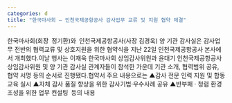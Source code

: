 ```yaml
---
categories: d
title: "한국마사회 – 인천국제공항공사 감사업무 교류 및 지원 협약 체결"
---
```

한국마사회(회장 정기환)와 인천국제공항공사(사장 김경욱) 양 기관 감사실은 감사업무 전반의 협력교류 및 상호지원을 위한 협약식을 지난 22일 인천국제공항공사 본사에서 개최했다.이날 행사는 이재욱 한국마사회 상임감사위원과 윤대기 인천국제공항공사 상임감사위원 및 양 기관 감사실 관계자들이 참석한 가운데 기관 소개, 협력범위 공유, 협약 서명 등의 순서로 진행됐다.협약서 주요 내용으로는 ▲감사 전문 인력 지원 및 합동교육 실시 ▲자체 감사 품질 향상을 위한 감사기법·우수사례 공유 ▲반부패 · 청렴 환경 조성을 위한 업무 컨설팅 등의 내용